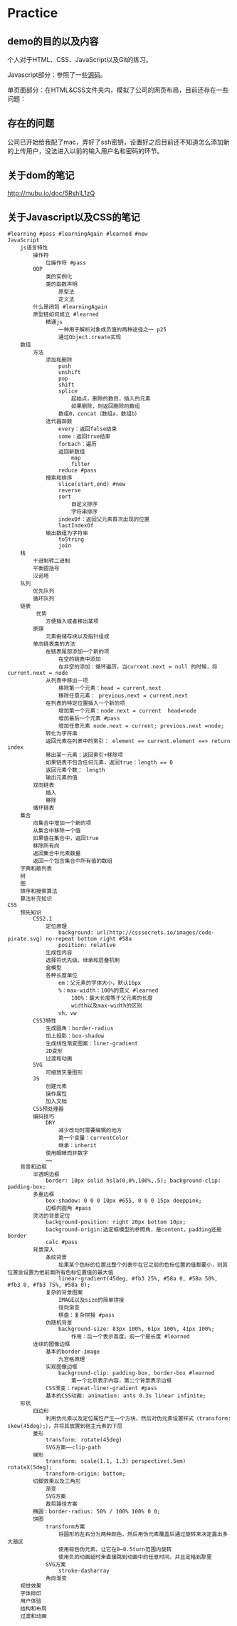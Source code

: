 # Practice

## demo的目的以及内容
个人对于HTML、CSS、JavaScript以及Git的练习。

Javascript部分：参照了一些[源码](https://github.com/zhangmengxue/Practice)。

单页面部分：在HTML&CSS文件夹内，模拟了公司的网页布局，目前还存在一些问题：

## 存在的问题
公司已开始给我配了mac，弄好了ssh密钥，设置好之后目前还不知道怎么添加新的上传用户，没法进入以前的输入用户名和密码的环节。

## 关于dom的笔记
http://mubu.io/doc/5RshlL1zQ

## 关于Javascript以及CSS的笔记

    #learning #pass #learningAgain #learned #new
    JavaScript
        js语言特性
            操作符
                位操作符 #pass
            OOP
                类的实例化
                类的函数声明
                    原型法
                    定义法
            什么是闭包 #learningAgain 
            原型链如何成立 #learned
                精通js
                    一种用于解析对象成员值的两种途径之一 p25
                    通过Object.create实现
        数组
            方法
                添加和删除
                    push
                    unshift
                    pop
                    shift
                    splice
                        起始点，删除的数目，插入的元素
                        如果删除，则返回删除的数组
                    数组0，concat（数组a，数组b）
                迭代器函数
                    every：返回false结束
                    some：返回true结束
                    forEach：遍历
                    返回新数组
                        map
                        filter
                    reduce #pass
                搜索和排序
                    slice(start,end) #new
                    reverse
                    sort
                        自定义排序
                        字符串排序
                    indexOf：返回父元素首次出现的位置
                    lastIndexOf
                输出数组为字符串
                    toString
                    join
        栈
            十进制转二进制
            平衡圆括号
            汉诺塔
        队列
            优先队列
            循环队列
        链表
             优势
                方便插入或者移出某项
            原理
                元素由储存块以及指针组成
            单向链表类的方法
                在链表尾部添加一个新的项
                    在空的链表中添加
                    在非空的添加：循环遍历，当current.next = null 的时候，将current.next = node
                从列表中移出一项
                    移除第一个元素：head = current.next
                    移除任意元素： previous.next = current.next
                在列表的特定位置插入一个新的项
                    增加第一个元素：node.next = current  head=node
                    增加最后一个元素 #pass 
                    增加任意元素 node.next = current; previous.next =node;
                转化为字符串
                返回元素在列表中的索引： element == current.element ==> return index
                移出某一元素：返回索引+移除项
                如果链表不包含任何元素，返回true：length == 0 
                返回元素个数： length
                输出元素的值
            双向链表
                插入
                移除
            循环链表
        集合
            向集合中增加一个新的项
            从集合中移除一个值
            如果值在集合中，返回true
            移除所有向
            返回集合中元素数量
            返回一个包含集合中所有值的数组
        字典和散列表
        树
        图
        排序和搜索算法
        算法补充知识
    CSS
        预先知识
            CSS2.1
                定位原理
                    background: url(http://csssecrets.io/images/code-pirate.svg) no-repeat bottom right #58a
                    position: relative
                生成性内容
                选择符优先级、继承和层叠机制
                盒模型
                各种长度单位
                    em：父元素的字体大小，默认16px
                    %：max-width：100%的意义 #learned
                        100%：最大长度等于父元素的长度
                        width以及max-width的区别
                    vh，vw
            CSS3特性                                                                                                                                     
                生成圆角：border-radius
                加上投影：box-shadow
                生成线性渐变图案：liner-gradient
                2D变形
                过渡和动画
            SVG
                可缩放矢量图形
            JS
                创建元素
                操作属性
                加入文档
            CSS预处理器
            编码技巧
                DRY
                    减少改动时需要编辑的地方
                    第一个变量：currentColor
                    继承：inherit
                使用眼睛而非数字
                ……
        背景和边框
            半透明边框
                border: 10px solid hsla(0,0%,100%,.5); background-clip: padding-box;
            多重边框
                box-shadow: 0 0 0 10px #655, 0 0 0 15px deeppink;
                边框内圆角 #pass
            灵活的背景定位
                background-position: right 20px bottom 10px;
                background-origin:选定框模型的参照角，是content，padding还是border
                calc #pass
            背景深入
                条纹背景
                    如果某个色标的位置比整个列表中在它之前的色标位置的值都要小，则其位置会设置为他前面所有色标位置值的最大值
                    linear-gradient(45deg, #fb3 25%, #58a 0, #58a 50%, #fb3 0, #fb3 75%, #58a 0);
                复杂的背景图案
                    IMAGE以及size的简单拼接
                    径向渐变
                    棋盘：复杂拼接 #pass
                伪随机背景
                    background-size: 83px 100%, 61px 100%, 41px 100%;
                        作用：后一个表示高度，前一个是长度 #learned
            连续的图像边框
                基本的border-image
                    九宫格原理
                实现图像边框
                    background-clip: padding-box, border-box #learned
                        第一个北京表示内容，第二个背景表示边框
                CSS渐变：repeat-liner-gradient #pass
                基本的CSS动画: animation: ants 0.3s linear infinite;
        形状
            四边形
                利用伪元素以及定位属性产生一个方块，然后对伪元素设置样式（transform: skew(45deg);），并将其放置到宿主元素的下层
            菱形
                transform: rotate(45deg)
                SVG方案——clip-path
            梯形
                transform: scale(1.1, 1.3) perspective(.5em) rotateX(5deg);
                transform-origin: bottom;
            切脚效果以及三角形
                渐变
                SVG方案
                裁剪路径方案
            椭圆：border-radius: 50% / 100% 100% 0 0;
            饼图
                transform方案
                    将圆形的左右分为两种颜色，然后用伪元素覆盖后通过旋转来决定露出多大扇区
                    使用棕色伪元素，让它在0~0.5turn范围内旋转
                    使用负的动画延时来直接跳到动画中的任意时间，并且定格到那里
                SVG方案
                    stroke-dasharray
                角向渐变
        视觉效果
        字体排印
        用户体验
        结构和布局
        过渡和动画






